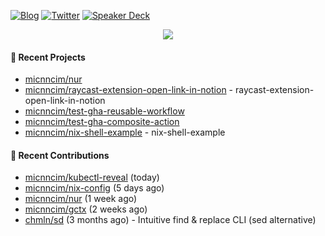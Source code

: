 [![Blog](https://img.shields.io/badge/Blog-0?style=flat-square&logo=gatsby&color=181717&logoColor=white)](https://micnncim.com)
[![Twitter](https://img.shields.io/badge/Twitter-0?style=flat-square&logo=twitter&color=1DA1F2&logoColor=white)](https://twitter.com/micnncim)
[![Speaker Deck](https://img.shields.io/badge/Speaker_Deck-0?style=flat-square&logo=speaker-deck&color=009287&logoColor=white)](https://speakerdeck.com/micnncim)

<p align="center">
<img src="https://github-readme-stats.vercel.app/api?username=micnncim&show_icons=true&count_private=true" />
</p>

#### 🍎 Recent Projects

- [micnncim/nur](https://github.com/micnncim/nur)
- [micnncim/raycast-extension-open-link-in-notion](https://github.com/micnncim/raycast-extension-open-link-in-notion) - raycast-extension-open-link-in-notion
- [micnncim/test-gha-reusable-workflow](https://github.com/micnncim/test-gha-reusable-workflow)
- [micnncim/test-gha-composite-action](https://github.com/micnncim/test-gha-composite-action)
- [micnncim/nix-shell-example](https://github.com/micnncim/nix-shell-example) - nix-shell-example

#### 🌱 Recent Contributions

- [micnncim/kubectl-reveal](https://github.com/micnncim/kubectl-reveal) (today)
- [micnncim/nix-config](https://github.com/micnncim/nix-config) (5 days ago)
- [micnncim/nur](https://github.com/micnncim/nur) (1 week ago)
- [micnncim/gctx](https://github.com/micnncim/gctx) (2 weeks ago)
- [chmln/sd](https://github.com/chmln/sd) (3 months ago) - Intuitive find &amp; replace CLI (sed alternative)
